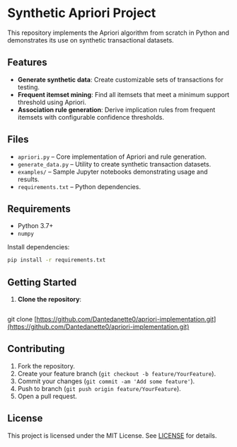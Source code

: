 # Synthetic Apriori Project

This repository implements the Apriori algorithm from scratch in Python and demonstrates its use on synthetic transactional datasets.

## Features

* **Generate synthetic data**: Create customizable sets of transactions for testing.
* **Frequent itemset mining**: Find all itemsets that meet a minimum support threshold using Apriori.
* **Association rule generation**: Derive implication rules from frequent itemsets with configurable confidence thresholds.

## Files

* `apriori.py` – Core implementation of Apriori and rule generation.
* `generate_data.py` – Utility to create synthetic transaction datasets.
* `examples/` – Sample Jupyter notebooks demonstrating usage and results.
* `requirements.txt` – Python dependencies.

## Requirements

* Python 3.7+
* `numpy`

Install dependencies:

```bash
pip install -r requirements.txt
```

## Getting Started

1. **Clone the repository**:

   ```bash
   

git clone [https://github.com/Dantedanette0/apriori-implementation.git](https://github.com/Dantedanette0/apriori-implementation.git)

## Contributing

1. Fork the repository.
2. Create your feature branch (`git checkout -b feature/YourFeature`).
3. Commit your changes (`git commit -am 'Add some feature'`).
4. Push to branch (`git push origin feature/YourFeature`).
5. Open a pull request.

## License

This project is licensed under the MIT License. See [LICENSE](LICENSE) for details.
